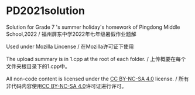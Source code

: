 # PD2021solution

Solution for Grade 7 's summer holiday's homework of Pingdong Middle School,2022 / 福州屏东中学2022年七年级暑假作业题解

Used under Mozilla Lincense / 在Mozilla许可证下使用

The upload summary is in 1.cpp at the root of each folder. / 上传概要在每个文件夹根目录下的1.cpp中。

All non-code content is licensed under the [CC BY-NC-SA 4.0](https://creativecommons.org/licenses/by-nc-sa/4.0/) license. / 所有非代码内容使用[CC BY-NC-SA 4.0](https://creativecommons.org/licenses/by-nc-sa/4.0/)许可证进行许可。
